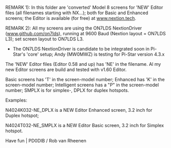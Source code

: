 REMARK 1):  In this folder are 'converted' Model 8 screens for 'NEW' Editor files (all filenames starting with NX...); both for Basic and Enhanced screens;
the Editor is available (for free) at www.nextion.tech.

REMARK 2):  All my screens are using the ON7LDS NextionDriver (www.github.com/on7lds),
running at 9600 Baud (Nextion layout = ON7LDS L3); set screen layout to ON7LDS L3.

* The ON7LDS NextionDriver is candidate to be integrated soon in Pi-Star's 'core' setup; Andy (MW0MWZ) is testing for Pi-Star version 4.3.x

The 'NEW' Editor files (Editor 0.58 and up) has 'NE' in the filename. Al my new Editor screens are build and tested with v1.60 Editor.

Basic screens has 'T' in the screen-model number; Enhanced has 'K' in the screen-model number; Intelligent screens has a "P" in the screen-model number;
SMPLX is for simplex-, DPLX for duplex hotspots.

Examples:

N4024K032-NE_DPLX is a NEW Editor Enhanced screen, 3.2 inch for Duplex hotspot;

N4024T032-NE_SMPLX is a NEW Editor Basic screen, 3.2 inch for Simplex hotspot.

Have fun | PD0DIB / Rob van Rheenen
